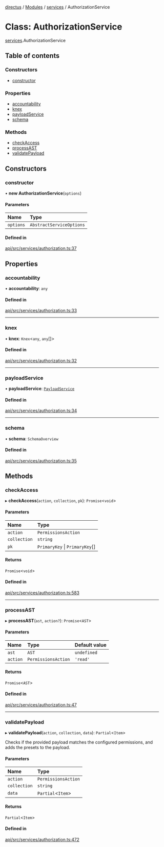 [directus](../README.md) / [Modules](../modules.md) / [services](../modules/services.md) / AuthorizationService

# Class: AuthorizationService

[services](../modules/services.md).AuthorizationService

## Table of contents

### Constructors

- [constructor](services.AuthorizationService.md#constructor)

### Properties

- [accountability](services.AuthorizationService.md#accountability)
- [knex](services.AuthorizationService.md#knex)
- [payloadService](services.AuthorizationService.md#payloadservice)
- [schema](services.AuthorizationService.md#schema)

### Methods

- [checkAccess](services.AuthorizationService.md#checkaccess)
- [processAST](services.AuthorizationService.md#processast)
- [validatePayload](services.AuthorizationService.md#validatepayload)

## Constructors

### constructor

• **new AuthorizationService**(`options`)

#### Parameters

| Name | Type |
| :------ | :------ |
| `options` | `AbstractServiceOptions` |

#### Defined in

[api/src/services/authorization.ts:37](https://github.com/directus/directus/blob/9368dbd0c/api/src/services/authorization.ts#L37)

## Properties

### accountability

• **accountability**: `any`

#### Defined in

[api/src/services/authorization.ts:33](https://github.com/directus/directus/blob/9368dbd0c/api/src/services/authorization.ts#L33)

___

### knex

• **knex**: `Knex`<`any`, `any`[]\>

#### Defined in

[api/src/services/authorization.ts:32](https://github.com/directus/directus/blob/9368dbd0c/api/src/services/authorization.ts#L32)

___

### payloadService

• **payloadService**: [`PayloadService`](services.PayloadService.md)

#### Defined in

[api/src/services/authorization.ts:34](https://github.com/directus/directus/blob/9368dbd0c/api/src/services/authorization.ts#L34)

___

### schema

• **schema**: `SchemaOverview`

#### Defined in

[api/src/services/authorization.ts:35](https://github.com/directus/directus/blob/9368dbd0c/api/src/services/authorization.ts#L35)

## Methods

### checkAccess

▸ **checkAccess**(`action`, `collection`, `pk`): `Promise`<`void`\>

#### Parameters

| Name | Type |
| :------ | :------ |
| `action` | `PermissionsAction` |
| `collection` | `string` |
| `pk` | `PrimaryKey` \| `PrimaryKey`[] |

#### Returns

`Promise`<`void`\>

#### Defined in

[api/src/services/authorization.ts:583](https://github.com/directus/directus/blob/9368dbd0c/api/src/services/authorization.ts#L583)

___

### processAST

▸ **processAST**(`ast`, `action?`): `Promise`<`AST`\>

#### Parameters

| Name | Type | Default value |
| :------ | :------ | :------ |
| `ast` | `AST` | `undefined` |
| `action` | `PermissionsAction` | `'read'` |

#### Returns

`Promise`<`AST`\>

#### Defined in

[api/src/services/authorization.ts:47](https://github.com/directus/directus/blob/9368dbd0c/api/src/services/authorization.ts#L47)

___

### validatePayload

▸ **validatePayload**(`action`, `collection`, `data`): `Partial`<`Item`\>

Checks if the provided payload matches the configured permissions, and adds the presets to the payload.

#### Parameters

| Name | Type |
| :------ | :------ |
| `action` | `PermissionsAction` |
| `collection` | `string` |
| `data` | `Partial`<`Item`\> |

#### Returns

`Partial`<`Item`\>

#### Defined in

[api/src/services/authorization.ts:472](https://github.com/directus/directus/blob/9368dbd0c/api/src/services/authorization.ts#L472)
